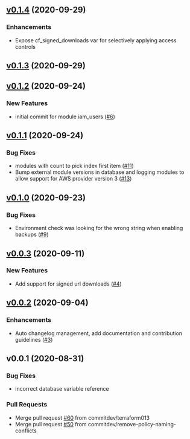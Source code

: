 
<a name="v0.1.4"></a>
## [v0.1.4](https://github.com/commitdev/terraform-aws-zero/compare/v0.1.3...v0.1.4) (2020-09-29)

### Enhancements

* Expose cf_signed_downloads var for selectively applying access controls


<a name="v0.1.3"></a>
## [v0.1.3](https://github.com/commitdev/terraform-aws-zero/compare/v0.1.2...v0.1.3) (2020-09-29)


<a name="v0.1.2"></a>
## [v0.1.2](https://github.com/commitdev/terraform-aws-zero/compare/v0.1.1...v0.1.2) (2020-09-24)

### New Features

* initial commit for module iam_users ([#6](https://github.com/commitdev/terraform-aws-zero/issues/6))


<a name="v0.1.1"></a>
## [v0.1.1](https://github.com/commitdev/terraform-aws-zero/compare/v0.1.0...v0.1.1) (2020-09-24)

### Bug Fixes

* modules with count to pick index first item ([#11](https://github.com/commitdev/terraform-aws-zero/issues/11))
* Bump external module versions in database and logging modules to allow support for AWS provider version 3 ([#13](https://github.com/commitdev/terraform-aws-zero/issues/13))


<a name="v0.1.0"></a>
## [v0.1.0](https://github.com/commitdev/terraform-aws-zero/compare/v0.0.3...v0.1.0) (2020-09-23)

### Bug Fixes

* Environment check was looking for the wrong string when enabling backups ([#9](https://github.com/commitdev/terraform-aws-zero/issues/9))


<a name="v0.0.3"></a>
## [v0.0.3](https://github.com/commitdev/terraform-aws-zero/compare/v0.0.2...v0.0.3) (2020-09-11)

### New Features

* Add support for signed url downloads ([#4](https://github.com/commitdev/terraform-aws-zero/issues/4))


<a name="v0.0.2"></a>
## [v0.0.2](https://github.com/commitdev/terraform-aws-zero/compare/v0.0.1...v0.0.2) (2020-09-04)

### Enhancements

* Auto changelog management, add documentation and contribution guidelines ([#3](https://github.com/commitdev/terraform-aws-zero/issues/3))


<a name="v0.0.1"></a>
## v0.0.1 (2020-08-31)

### Bug Fixes

* incorrect database variable reference

### Pull Requests

* Merge pull request [#60](https://github.com/commitdev/terraform-aws-zero/issues/60) from commitdev/terraform013
* Merge pull request [#50](https://github.com/commitdev/terraform-aws-zero/issues/50) from commitdev/remove-policy-naming-conflicts

